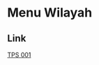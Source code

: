 # Menu Wilayah

## Link

[TPS 001](https://github.com/gigit-pemilu/pemilu-2024-92-papua-barat/tree/main/pilpres/hitung-suara/sub/92-papua-barat/sub/02-manokwari/sub/17-tanah-rubuh/sub/2024-warnyeti/sub/001-tps)

